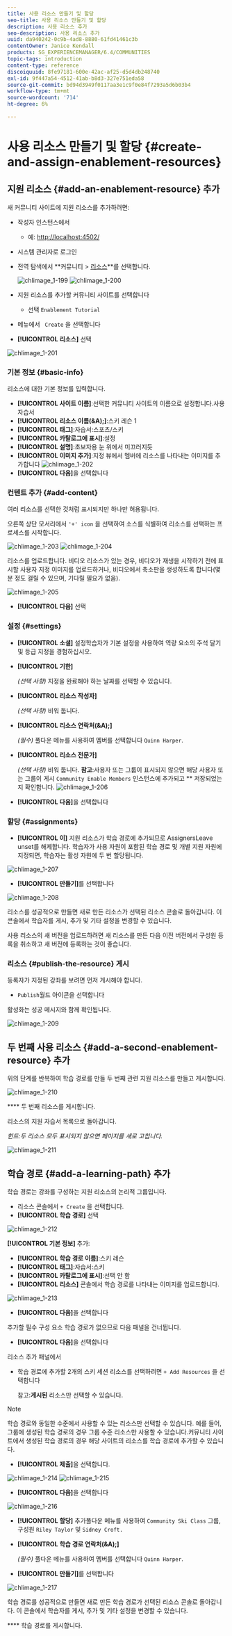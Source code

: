 ```yaml
---
title: 사용 리소스 만들기 및 할당
seo-title: 사용 리소스 만들기 및 할당
description: 사용 리소스 추가
seo-description: 사용 리소스 추가
uuid: da940242-0c9b-4ad8-8880-61fd41461c3b
contentOwner: Janice Kendall
products: SG_EXPERIENCEMANAGER/6.4/COMMUNITIES
topic-tags: introduction
content-type: reference
discoiquuid: 8fe97181-600e-42ac-af25-d5d4db248740
exl-id: 9f447a54-4512-41ab-b8d3-327e751eda58
source-git-commit: bd94d3949f0117aa3e1c9f0e84f7293a5d6b03b4
workflow-type: tm+mt
source-wordcount: '714'
ht-degree: 6%

---
```


# 사용 리소스 만들기 및 할당 {#create-and-assign-enablement-resources}

## 지원 리소스 {#add-an-enablement-resource} 추가

새 커뮤니티 사이트에 지원 리소스를 추가하려면:

* 작성자 인스턴스에서
   * 예: [http://localhost:4502/](http://localhost:4503/)
* 시스템 관리자로 로그인
* 전역 탐색에서 **커뮤니티 > [리소스](resources.md)**를 선택합니다.

   ![chlimage_1-199](assets/chlimage_1-199.png)
   ![chlimage_1-200](assets/chlimage_1-200.png)
* 지원 리소스를 추가할 커뮤니티 사이트를 선택합니다
   * 선택 `Enablement Tutorial`
* 메뉴에서 ` Create` 을 선택합니다
* **[!UICONTROL 리소스]** 선택

![chlimage_1-201](assets/chlimage_1-201.png)

### 기본 정보 {#basic-info}

리소스에 대한 기본 정보를 입력합니다.

* **[!UICONTROL 사이트 이름]**:선택한 커뮤니티 사이트의 이름으로 설정합니다.사용 자습서
* **[!UICONTROL 리소스 이름(&amp;A);]**:스키 레슨 1
* **[!UICONTROL 태그]**:자습서:스포츠/스키
* **[!UICONTROL 카탈로그에 표시]**:설정
* **[!UICONTROL 설명]**:초보자용 눈 위에서 미끄러지듯
* **[!UICONTROL 이미지 추가]**:지정 뷰에서 멤버에 리소스를 나타내는 이미지를 추가합니다
   ![chlimage_1-202](assets/chlimage_1-202.png)
* **[!UICONTROL 다음]**&#x200B;을 선택합니다

### 컨텐트 추가 {#add-content}

여러 리소스를 선택한 것처럼 표시되지만 하나만 허용됩니다.

오른쪽 상단 모서리에서 `'+' icon` 을 선택하여 소스를 식별하여 리소스를 선택하는 프로세스를 시작합니다.

![chlimage_1-203](assets/chlimage_1-203.png) ![chlimage_1-204](assets/chlimage_1-204.png)

리소스를 업로드합니다. 비디오 리소스가 있는 경우, 비디오가 재생을 시작하기 전에 표시할 사용자 지정 이미지를 업로드하거나, 비디오에서 축소판을 생성하도록 합니다(몇 분 정도 걸릴 수 있으며, 기다릴 필요가 없음).

![chlimage_1-205](assets/chlimage_1-205.png)

* **[!UICONTROL 다음]** 선택

### 설정 {#settings}

* **[!UICONTROL 소셜]**
설정학습자가 기본 설정을 사용하여 역량 요소의 주석 달기 및 등급 지정을 경험하십시오.
* **[!UICONTROL 기한]**

   *(선택 사항)*  지정을 완료해야 하는 날짜를 선택할 수 있습니다.
* **[!UICONTROL 리소스 작성자]**

   *(선택 사항)* 비워 둡니다.
* **[!UICONTROL 리소스 연락처(&amp;A);]**

   *(필수)* 풀다운 메뉴를 사용하여 멤버를 선택합니다  `Quinn Harper`.
* **[!UICONTROL 리소스 전문가]**

   *(선택 사항)* 비워 둡니다.
   **참고**:사용자 또는 그룹이 표시되지 않으면 해당 사용자 또는 그룹이 게시  `Community Enable Members` 인스턴스에 추가되고  ** 저장되었는지 확인합니다.
   ![chlimage_1-206](assets/chlimage_1-206.png)
* **[!UICONTROL 다음]**&#x200B;을 선택합니다

### 할당 {#assignments}

* **[!UICONTROL 이]**
지원 리소스가 학습 경로에 추가되므로 AssignersLeave unset를 해제합니다. 학습자가 사용 자원이 포함된 학습 경로 및 개별 지원 자원에 지정되면, 학습자는 활성 자원에 두 번 할당됩니다.

![chlimage_1-207](assets/chlimage_1-207.png)

* **[!UICONTROL 만들기]**&#x200B;를 선택합니다

![chlimage_1-208](assets/chlimage_1-208.png)

리소스를 성공적으로 만들면 새로 만든 리소스가 선택된 리소스 콘솔로 돌아갑니다. 이 콘솔에서 학습자를 게시, 추가 및 기타 설정을 변경할 수 있습니다.

사용 리소스의 새 버전을 업로드하려면 새 리소스를 만든 다음 이전 버전에서 구성원 등록을 취소하고 새 버전에 등록하는 것이 좋습니다.

### 리소스 {#publish-the-resource} 게시

등록자가 지정된 강좌를 보려면 먼저 게시해야 합니다.

* `Publish`월드 아이콘을 선택합니다

활성화는 성공 메시지와 함께 확인됩니다.

![chlimage_1-209](assets/chlimage_1-209.png)

## 두 번째 사용 리소스 {#add-a-second-enablement-resource} 추가

위의 단계를 반복하여 학습 경로를 만들 두 번째 관련 지원 리소스를 만들고 게시합니다.

![chlimage_1-210](assets/chlimage_1-210.png)

**** 두 번째 리소스를 게시합니다.

리소스의 지원 자습서 목록으로 돌아갑니다.

*힌트:두 리소스 모두 표시되지 않으면 페이지를 새로 고칩니다.*

![chlimage_1-211](assets/chlimage_1-211.png)

## 학습 경로 {#add-a-learning-path} 추가

학습 경로는 강좌를 구성하는 지원 리소스의 논리적 그룹입니다.

* 리소스 콘솔에서 `+ Create` 을 선택합니다.
* **[!UICONTROL 학습 경로]** 선택

![chlimage_1-212](assets/chlimage_1-212.png)

**[!UICONTROL 기본 정보]** 추가:

* **[!UICONTROL 학습 경로 이름]**:스키 레슨
* **[!UICONTROL 태그]**:자습서:스키
* **[!UICONTROL 카탈로그에 표시]**:선택 안 함
* **[!UICONTROL 리소스]** 콘솔에서 학습 경로를 나타내는 이미지를 업로드합니다.

![chlimage_1-213](assets/chlimage_1-213.png)

* **[!UICONTROL 다음]**&#x200B;을 선택합니다

추가할 필수 구성 요소 학습 경로가 없으므로 다음 패널을 건너뜁니다.

* **[!UICONTROL 다음]**&#x200B;을 선택합니다

리소스 추가 패널에서

* 학습 경로에 추가할 2개의 스키 세션 리소스를 선택하려면 `+ Add Resources` 을 선택합니다

   참고:**게시된** 리소스만 선택할 수 있습니다.

>[!NOTE]
>
>학습 경로와 동일한 수준에서 사용할 수 있는 리소스만 선택할 수 있습니다. 예를 들어, 그룹에 생성된 학습 경로의 경우 그룹 수준 리소스만 사용할 수 있습니다.커뮤니티 사이트에서 생성된 학습 경로의 경우 해당 사이트의 리소스를 학습 경로에 추가할 수 있습니다.

* **[!UICONTROL 제출]**&#x200B;을 선택합니다.

![chlimage_1-214](assets/chlimage_1-214.png) ![chlimage_1-215](assets/chlimage_1-215.png)

* **[!UICONTROL 다음]**&#x200B;을 선택합니다

![chlimage_1-216](assets/chlimage_1-216.png)

* **[!UICONTROL 할당]**
추가풀다운 메뉴를 사용하여 
`Community Ski Class` 그룹, 구성원  `Riley Taylor` 및  `Sidney Croft.`

* **[!UICONTROL 학습 경로 연락처(&amp;A);]**

   *(필수)* 풀다운 메뉴를 사용하여 멤버를 선택합니다  `Quinn Harper`.

* **[!UICONTROL 만들기]**&#x200B;를 선택합니다

![chlimage_1-217](assets/chlimage_1-217.png)

학습 경로를 성공적으로 만들면 새로 만든 학습 경로가 선택된 리소스 콘솔로 돌아갑니다. 이 콘솔에서 학습자를 게시, 추가 및 기타 설정을 변경할 수 있습니다.

**** 학습 경로를 게시합니다.
